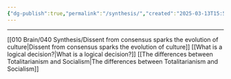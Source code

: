 ```yaml
---
{"dg-publish":true,"permalink":"/synthesis/","created":"2025-03-13T15:51:44.000-04:00","updated":"2025-04-08T22:16:26.090-04:00"}
---
```


---

[[010 Brain/040 Synthesis/Dissent from consensus sparks the evolution of culture\|Dissent from consensus sparks the evolution of culture]]
[[What is a logical decision?\|What is a logical decision?]]
[[The differences between Totalitarianism and Socialism\|The differences between Totalitarianism and Socialism]]


